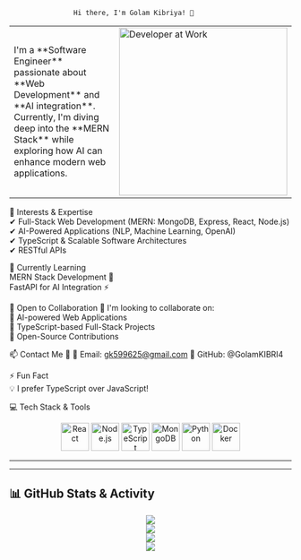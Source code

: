                     Hi there, I'm Golam Kibriya! 👋
<table>
  <tr>
    <td>
      <p>
        I'm a **Software Engineer** passionate about **Web Development** and **AI integration**. 
        Currently, I'm diving deep into the **MERN Stack** while exploring how AI can enhance modern web applications.
      </p>
    </td>
    <td>
      <img src="https://media.giphy.com/media/qgQUggAC3Pfv687qPC/giphy.gif" width="300" alt="Developer at Work">
    </td>
  </tr>
</table>

👀 Interests & Expertise
<br>
✔ Full-Stack Web Development (MERN: MongoDB, Express, React, Node.js)
<br>
✔ AI-Powered Applications (NLP, Machine Learning, OpenAI)
<br>
✔ TypeScript & Scalable Software Architectures
<br>
✔ RESTful APIs 


🌱 Currently Learning
<br>
MERN Stack Development 🚀
<br>
FastAPI for AI Integration ⚡


💞️ Open to Collaboration 🤝
I'm looking to collaborate on:
<br>
🔹 AI-powered Web Applications
<br>
🔹 TypeScript-based Full-Stack Projects
<br>
🔹 Open-Source Contributions

📫 Contact Me 📩
📧 Email: gk599625@gmail.com
📍 GitHub: @GolamKIBRI4

⚡ Fun Fact
<br>
💡 I prefer TypeScript over JavaScript!

💻 Tech Stack & Tools
<p align="center"> <img src="https://cdn.jsdelivr.net/gh/devicons/devicon/icons/react/react-original-wordmark.svg" alt="React" width="50"/> <img src="https://cdn.jsdelivr.net/gh/devicons/devicon/icons/nodejs/nodejs-original.svg" alt="Node.js" width="50"/> <img src="https://cdn.jsdelivr.net/gh/devicons/devicon/icons/typescript/typescript-original.svg" alt="TypeScript" width="50"/> <img src="https://cdn.jsdelivr.net/gh/devicons/devicon/icons/mongodb/mongodb-original-wordmark.svg" alt="MongoDB" width="50"/> <img src="https://cdn.jsdelivr.net/gh/devicons/devicon/icons/python/python-original.svg" alt="Python" width="50"/> <img src="https://cdn.jsdelivr.net/gh/devicons/devicon/icons/docker/docker-original.svg" alt="Docker" width="50"/> </p>


<!---
GolamKIBRI4/GolamKIBRI4 is a ✨ special ✨ repository because its `README.md` (this file) appears on your GitHub profile.
You can click the Preview link to take a look at your changes.
--->
---

---

## 📊 GitHub Stats & Activity

<p align="center">
  <img src="https://github-readme-stats.vercel.app/api?username=GolamKIBRI4&show_icons=true&theme=radical" />
  <br />
  <img src="https://github-readme-streak-stats.herokuapp.com/?user=GolamKIBRI4&theme=radical" />
  <br />
  <img src="https://github-readme-stats.vercel.app/api/top-langs/?username=GolamKIBRI4&layout=compact&theme=radical" />
  <br />
  <img src="https://github-readme-activity-graph.vercel.app/graph?username=GolamKIBRI4&theme=react-dark" />
</p>


